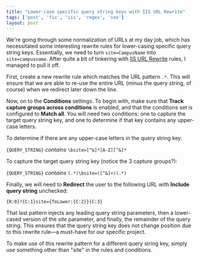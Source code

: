 ```yaml
---
title: "Lower-case specific query string keys with IIS URL Rewrite"
tags: ['post', 'fix', 'iis', 'regex', 'seo']
layout: post
---
```


We're going through some normalization of URLs at my day job, which has
necessitated some interesting rewrite rules for lower-casing specific
query string keys. Essentially, we need to turn `site=CampusName` into
`site=campusname`. After quite a bit of tinkering with [IIS URL
Rewrite](https://www.iis.net/downloads/microsoft/url-rewrite) rules, I
managed to pull it off.<!--more-->

First, create a new rewrite rule which matches the URL pattern `.*`.
This will ensure that we are able to re-use the entire URL (minus the
query string, of course) when we redirect later down the line.

Now, on to the **Conditions** settings. To begin with, make sure that
**Track capture groups across conditions** is enabled, and that the
conditions set is configured to **Match all**. You will need two
conditions: one to capture the target query string key, and one to
determine if that key contains any upper-case letters.

To determine if there are any upper-case letters in the query string
key:

`{QUERY_STRING}` *contains* `\bsite=[^&]*[A-Z][^&]*`

To capture the target query string key (notice the 3 capture groups?):

`{QUERY_STRING}` *contains* `(.*)\bsite=([^&]+)(.*)`

Finally, we will need to **Redirect** the user to the following URL with
**Include query string** *un*checked:

`{R:0}?{C:1}site={ToLower:{C:2}}{C:3}`

That last pattern injects any leading query string parameters, then a
lower-cased version of the *site* parameter, and finally, the remainder
of the query string. This ensures that the query string key does not
change position due to this rewrite rule—a must-have for our specific
project.

To make use of this rewrite pattern for a different query string key,
simply use something other than "site" in the rules and conditions.

